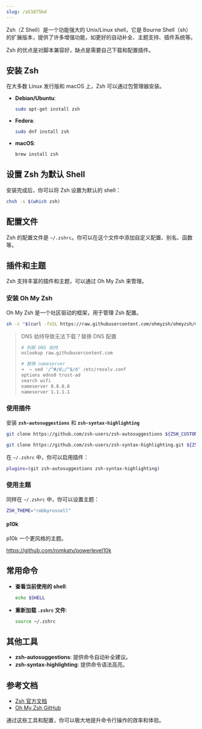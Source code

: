 ```yaml
---
slug: /a51875bd
---
```




Zsh（Z Shell）是一个功能强大的 Unix/Linux shell，它是 Bourne Shell（sh）的扩展版本，提供了许多增强功能，如更好的自动补全、主题支持、插件系统等。

Zsh 的优点是对脚本兼容好，缺点是需要自己下载和配置插件。

## 安装 Zsh

在大多数 Linux 发行版和 macOS 上，Zsh 可以通过包管理器安装。

- **Debian/Ubuntu**:

  ```bash
  sudo apt-get install zsh
  ```

- **Fedora**:

  ```bash
  sudo dnf install zsh
  ```
- **macOS**:

  ```bash
  brew install zsh
  ```

## 设置 Zsh 为默认 Shell

安装完成后，你可以将 Zsh 设置为默认的 shell：

```bash
chsh -s $(which zsh)
```

## 配置文件

Zsh 的配置文件是 `~/.zshrc`。你可以在这个文件中添加自定义配置、别名、函数等。

## 插件和主题

Zsh 支持丰富的插件和主题，可以通过 Oh My Zsh 来管理。

### 安装 Oh My Zsh

Oh My Zsh 是一个社区驱动的框架，用于管理 Zsh 配置。

```bash
sh -c "$(curl -fsSL https://raw.githubusercontent.com/ohmyzsh/ohmyzsh/master/tools/install.sh)"
```

> DNS 劫持导致无法下载？替换 DNS 配置
>
> ```bash
> # 判断 DNS 劫持
> nslookup raw.githubusercontent.com
>
> # 替换 nameserver
> ➜  ~ sed '/^#/d;/^$/d' /etc/resolv.conf
> options edns0 trust-ad
> search wifi
> nameserver 8.8.8.8
> nameserver 1.1.1.1
> ```

### 使用插件

安装 **`zsh-autosuggestions`** 和 **`zsh-syntax-highlighting`**

```bash
git clone https://github.com/zsh-users/zsh-autosuggestions ${ZSH_CUSTOM:-~/.oh-my-zsh/custom}/plugins/zsh-autosuggestions

git clone https://github.com/zsh-users/zsh-syntax-highlighting.git ${ZSH_CUSTOM:-~/.oh-my-zsh/custom}/plugins/zsh-syntax-highlighting
```

在 `~/.zshrc` 中，你可以启用插件：

```bash
plugins=(git zsh-autosuggestions zsh-syntax-highlighting)
```

### 使用主题

同样在 `~/.zshrc` 中，你可以设置主题：

```bash
ZSH_THEME="robbyrussell"
```

#### p10k

p10k 一个更风格的主题。

https://github.com/romkatv/powerlevel10k




## 常用命令

- **查看当前使用的 shell**:

  ```bash
  echo $SHELL
  ```
- **重新加载 `.zshrc` 文件**:

  ```bash
  source ~/.zshrc
  ```

## 其他工具

- **zsh-autosuggestions**: 提供命令自动补全建议。
- **zsh-syntax-highlighting**: 提供命令语法高亮。

## 参考文档

- [Zsh 官方文档](https://zsh.sourceforge.io/Doc/)
- [Oh My Zsh GitHub](https://github.com/ohmyzsh/ohmyzsh)

通过这些工具和配置，你可以极大地提升命令行操作的效率和体验。
